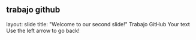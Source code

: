 trabajo github
---
layout: slide
title: "Welcome to our second slide!"
Trabajo GitHub
Your text
Use the left arrow to go back!
